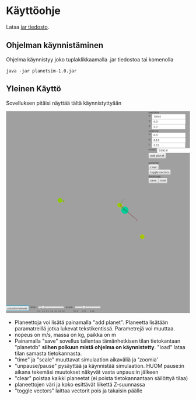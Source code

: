 # Käyttöohje
Lataa [jar tiedosto](https://github.com/nicohi/otm-harjoitustyo/releases/tag/ver1.0).

## Ohjelman käynnistäminen
Ohjelma käynnistyy joko tuplaklikkaamalla .jar tiedostoa tai komenolla
```
java -jar planetsim-1.0.jar
```

## Yleinen Käyttö
Sovelluksen pitäisi näyttää tältä käynnistyttyään

![kl](kliittyma.png?raw=true)

- Planeettoja voi lisätä painamalla "add planet". Planeetta lisätään paramatreillä jotka lukevat tekstikentissä. Parametrejä voi muuttaa.
- nopeus on m/s, massa on kg, paikka on m
- Painamalla "save" sovellus tallentaa tämänhetkisen tilan tietokantaan "planetdb" **siihen polkuun mistä ohjelma on käynnistetty**. "load" lataa tilan samasta tietokannasta.
- "time" ja "scale" muuttavat simulaation aikaväliä ja 'zoomia'
- "unpause/pause" pysäyttää ja käynnistää simulaation. HUOM pause:in aikana tekemäsi muutokset näkyvät vasta unpaus:in jälkeen
- "clear" poistaa kaikki planeetat (ei poista tietokannantaan säilöttyä tilaa)
- planeettojen väri ja koko esittävät liikettä Z-suunnassa
- "toggle vectors" laittaa vectorit pois ja takaisin päälle
